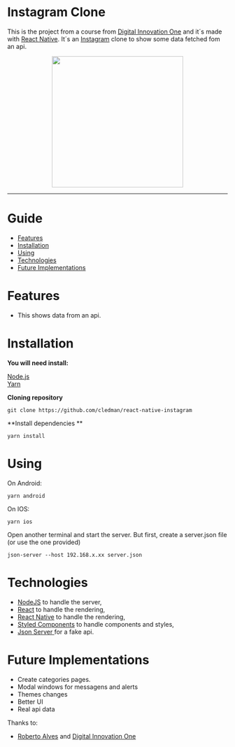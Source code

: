 # Instagram Clone

 This is the project from a course from [Digital Innovation One](https://digitalinnovation.one/) and it´s made with [React Native](https://reactnative.dev/). It´s an [Instagram](https://www.instagram.com/) clone to show some data fetched fom an api.


<p align="center">
    <img src=".github/preview.gif" width="300"/>
</p>

---


# Guide

* [Features](#features)
* [Installation](#installation)
* [Using](#using)
* [Technologies](#technologies)
* [Future Implementations](#future-implementations)



# Features

*  This shows data from an api.


# Installation

**You will need install:**

 [Node.js](https://nodejs.org/en/download/) <br />
 [Yarn](https://classic.yarnpkg.com/en/)

**Cloning repository**

```git clone https://github.com/cledman/react-native-instagram```

**Install dependencies **

```yarn install```


# Using

On Android:

```yarn android```

On IOS:

```yarn ios```

Open another terminal and start the server. But first, create a server.json file (or use the one provided)

```json-server --host 192.168.x.xx server.json```

# Technologies

* [NodeJS](https://nodejs.org/en/) to handle the server,
* [React](https://reactjs.org) to handle the rendering,
* [React Native](https://reactnative.dev/) to handle the rendering,
* [Styled Components](https://www.styled-components.com/) to handle components and styles,
* [Json Server ](https://github.com/typicode/json-server) for a fake api.



# Future Implementations

*  Create categories pages.
*  Modal windows for messagens and alerts
*  Themes changes
*  Better UI
*  Real api data

Thanks to:
* [Roberto Alves](https://github.com/robertosousa1/) and  [Digital Innovation One](https://digitalinnovation.one/)
##
